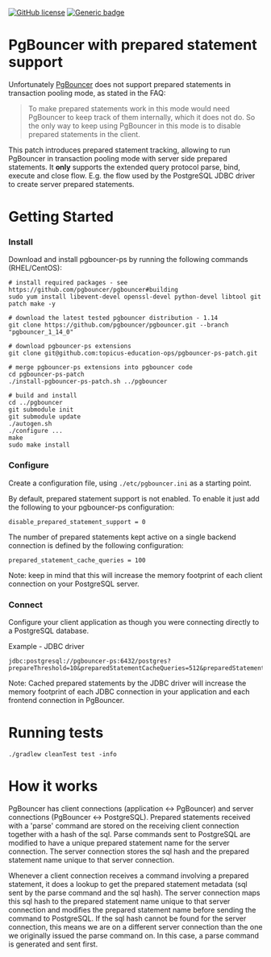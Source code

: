 [![GitHub license](https://img.shields.io/github/license/Naereen/StrapDown.js.svg)](https://github.com/topicus-education-ops/pgbouncer-ps-patch/blob/master/LICENSE.md)
[![Generic badge](https://img.shields.io/badge/release-1.14.0-blue.svg)](https://github.com/pgbouncer/pgbouncer/releases/tag/pgbouncer_1_14_0)


# PgBouncer with prepared statement support
Unfortunately [PgBouncer](https://www.pgbouncer.org/) does not support prepared statements in transaction pooling mode, as stated in the FAQ:
> To make prepared statements work in this mode would need PgBouncer to keep track of them internally, which it does not do. So the only way to keep using PgBouncer in this mode is to disable prepared statements in the client.

This patch introduces prepared statement tracking, allowing to run PgBouncer in transaction pooling mode with server side prepared statements. It 
**only** supports the extended query protocol parse, bind, execute and close flow.
E.g. the flow used by the PostgreSQL JDBC driver to create server prepared statements.

# Getting Started

### Install
Download and install pgbouncer-ps by running the following commands (RHEL/CentOS):
```
# install required packages - see https://github.com/pgbouncer/pgbouncer#building
sudo yum install libevent-devel openssl-devel python-devel libtool git patch make -y

# download the latest tested pgbouncer distribution - 1.14
git clone https://github.com/pgbouncer/pgbouncer.git --branch "pgbouncer_1_14_0"

# download pgbouncer-ps extensions
git clone git@github.com:topicus-education-ops/pgbouncer-ps-patch.git

# merge pgbouncer-ps extensions into pgbouncer code
cd pgbouncer-ps-patch
./install-pgbouncer-ps-patch.sh ../pgbouncer

# build and install
cd ../pgbouncer
git submodule init
git submodule update
./autogen.sh
./configure ...
make
sudo make install
```

### Configure
Create a configuration file, using `./etc/pgbouncer.ini` as a starting point.

By default, prepared statement support is not enabled. To enable it just add the following to your pgbouncer-ps configuration:
```
disable_prepared_statement_support = 0
```

The number of prepared statements kept active on a single backend connection is defined by the following configuration:
```
prepared_statement_cache_queries = 100
```
Note: keep in mind that this will increase the memory footprint of each client connection on your PostgreSQL server.

### Connect
Configure your client application as though you were connecting directly to a PostgreSQL database.

Example - JDBC driver
```
jdbc:postgresql://pgbouncer-ps:6432/postgres?prepareThreshold=10&preparedStatementCacheQueries=512&preparedStatementCacheSizeMiB=10
```
Note: Cached prepared statements by the JDBC driver will increase the memory footprint of each JDBC connection in your application and each frontend connection in PgBouncer.

# Running tests
```
./gradlew cleanTest test -info
```

# How it works
PgBouncer has client connections (application :left_right_arrow: PgBouncer) and server connections (PgBouncer :left_right_arrow: PostgreSQL). Prepared statements received with a 'parse' command are stored on the receiving client connection together with a hash of the sql. Parse commands sent to PostgreSQL are modified to have a unique prepared statement name for the server connection. The server connection stores the sql hash and the prepared statement name unique to that server connection.

Whenever a client connection receives a command involving a prepared statement, it does a lookup to get the prepared statement metadata (sql sent by the parse command and the sql hash). The server connection maps this sql hash to the prepared statement name unique to that server connection and modifies the prepared statement name before sending the command to PostgreSQL. If the sql hash cannot be found for the server connection, this means we are on a different server connection than the one we originally issued the parse command on. In this case, a parse command is generated and sent first.
